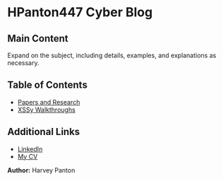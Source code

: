 # HPanton447 Cyber Blog

## Main Content

Expand on the subject, including details, examples, and explanations as necessary.

## Table of Contents
- [Papers and Research](./XXSy/Basic-Reflective-XSS.md)
- [XSSy Walkthroughs](#main-content)

## Additional Links

- [LinkedIn](https://www.linkedin.com/in/harvey-panton-7606202a9/)
- [My CV]()


**Author:** Harvey Panton


